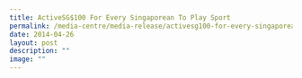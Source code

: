 ```yaml
---
title: ActiveSG$100 For Every Singaporean To Play Sport
permalink: /media-centre/media-release/activesg100-for-every-singaporean-to-play-sport/
date: 2014-04-26
layout: post
description: ""
image: ""
---
```

